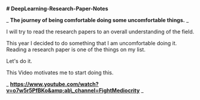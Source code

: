 **# DeepLearning-Research-Paper-Notes**

_ **The journey of being comfortable doing some uncomfortable things.** _

I will try to read the research papers to an overall understanding of the field.

This year I decided to do something that I am uncomfortable doing it. Reading a research paper is one of the things on my list.

Let&#39;s do it.

This Video motivates me to start doing this.

_ **https://www.youtube.com/watch?v=o7w5r5PfBKo&amp;ab\_channel=FightMediocrity** _
